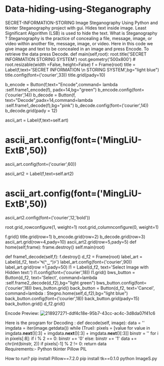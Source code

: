 # Data-hiding-using-Steganography
SECRET-INFORMATION-STORING Image Steganography Using Python and tkinter Steganography project with gui. Hides text inside image. Least Significant Algorithm (LSB) is used to hide the text. What is Steganography ? Steganography is the practice of concealing a file, message, image, or video within another file, message, image, or video.
Here in this code we give image and text to be concealed in an image and press Encode. To retrieve the data press Decode. def main(self,root): root.title('SECRET INFORMATION STORING SYSTEM') root.geometry('500x800') # root.resizable(width =False, height=False) f = Frame(root)
title = Label(f,text='SECRET INFORMATION \n STORING SYSTEM',bg="light blue")
title.config(font=('courier',33))
title.grid(pady=10)

b_encode = Button(f,text="Encode",command= lambda :self.frame1_encode(f), padx=14,bg="green")
b_encode.config(font=('courier',14))
b_decode = Button(f, text="Decode",padx=14,command=lambda :self.frame1_decode(f),bg="pink")
b_decode.config(font=('courier',14))
b_decode.grid(pady = 12)

ascii_art = Label(f,text=self.art)
# ascii_art.config(font=('MingLiU-ExtB',50))
ascii_art.config(font=('courier',60))

ascii_art2 = Label(f,text=self.art2)
# ascii_art.config(font=('MingLiU-ExtB',50))
ascii_art2.config(font=('courier',12,'bold'))

root.grid_rowconfigure(1, weight=1)
root.grid_columnconfigure(0, weight=1)

f.grid()
title.grid(row=1)
b_encode.grid(row=2)
b_decode.grid(row=3)
ascii_art.grid(row=4,pady=10)
ascii_art2.grid(row=5,pady=5)
def home(self,frame): frame.destroy() self.main(root)

def frame1_decode(self,f): f.destroy() d_f2 = Frame(root) label_art = Label(d_f2, text='٩(^‿^)۶') label_art.config(font=('courier',90)) label_art.grid(row =1,pady=50) l1 = Label(d_f2, text='Select Image with Hidden text:') l1.config(font=('courier',18)) l1.grid() bws_button = Button(d_f2, text='Select', command=lambda :self.frame2_decode(d_f2),bg="light green") bws_button.config(font=('courier',18)) bws_button.grid() back_button = Button(d_f2, text='Cancel', command=lambda : Stegno.home(self,d_f2),bg="light blue") back_button.config(font=('courier',18)) back_button.grid(pady=15) back_button.grid() d_f2.grid()

Encode Preview:
![218927271-ddf4c18e-95b7-43cc-ac4c-3d8da07f41c6](https://github.com/nileshsingh26/Secret-Data-Hiding/assets/113060638/fdce58bf-430e-46ef-a196-0465db0e781b)

Here is the program for Decoding :
def decode(self, image):
data = ''
imgdata = iter(image.getdata())
while (True):
    pixels = [value for value in imgdata.__next__()[:3] +
              imgdata.__next__()[:3] +
              imgdata.__next__()[:3]]
    binstr = ''
    for i in pixels[:8]:
        if i % 2 == 0:
            binstr += '0'
        else:
            binstr += '1'
    data += chr(int(binstr, 2))
    if pixels[-1] % 2 != 0:
        return data       
Requirements:- Python tkinter Pillow PIL

How to run? pip install Pillow==7.2.0 pip install tk==0.1.0 python ImageS.py
